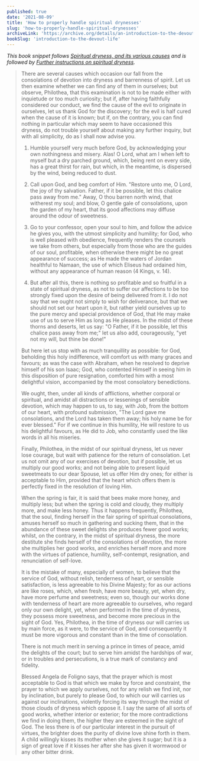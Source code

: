 ```yaml
---
published: true
date: '2021-08-09'
title: 'How to properly handle spiritual drynesses'
slug: 'how-to-properly-handle-spiritual-drynesses'
archiveLink: 'https://archive.org/details/an-introduction-to-the-devout-life/page/252?view=theater'
bookSlug: 'introduction-to-the-devout-life'
---
```


*This book snippet follows [Spiritual dryness, and its various causes](https://www.immaculatalibrary.com/book-snippets/2021-08-08-spiritual-dryness-and-what-causes-it.html) and is followed by [Further instructions on spiritual dryness](https://www.immaculatalibrary.com/book-snippets/2021-08-10-further-instructions-on-spiritual-dryness.html).*

> There are several causes which occasion our fall from the consolations of devotion into dryness and barrenness of spirit. Let us then examine whether we can find any of them in ourselves; but observe, Philothea, that this examination is not to be made either with inquietude or too much curiosity; but if, after having faithfully considered our conduct, we find the cause of the evil to originate in ourselves, let us thank God for the discovery; for the evil is half cured when the cause of it is known; but if, on the contrary, you can find nothing in particular which may seem to have occasioned this dryness, do not trouble yourself about making any further inquiry, but with all simplicity, do as I shall now advise you.
>
> 1. Humble yourself very much before God, by acknowledging your own nothingness and misery. Alas! O Lord, what am I when left to myself but a dry parched ground, which, being rent on every side, has a great thirst for rain, but which, in the meantime, is dispersed by the wind, being reduced to dust.
>
> 2. Call upon God, and beg comfort of Him. "Restore unto me, O Lord, the joy of thy salvation. Father, if it be possible, let this chalice pass away from me." Away, O thou barren north wind, that witherest my soul; and blow, O gentle gale of consolations, upon the garden of my heart, that its good affections may diffuse around the odour of sweetness.
>
> 3. Go to your confessor, open your soul to him, and follow the advice he gives you, with the utmost simplicity and humility; for God, who is well pleased with obedience, frequently renders the counsels we take from others, but especially from those who are the guides of our soul, profitable, when otherwise there might be no great appearance of success; as He made the waters of Jordan healthful to Namaan, the use of which Eliseus had ordained him, without any appearance of human reason (4 Kings, v. 14).
>
> 4. But after all this, there is nothing so profitable and so fruitful in a state of spiritual dryness, as not to suffer our affections to be too strongly fixed upon the desire of being delivered from it. I do not say that we ought not simply to wish for deliverance, but that we should not set our heart upon it, but rather yield ourselves up to the pure mercy and special providence of God, that He may make use of us to serve Him as long as He pleases. In the midst of these thorns and deserts, let us say: "O Father, if it be possible, let this chalice pass away from me;" let us also add, courageously, "yet not my will, but thine be done!"
>
> But here let us stop with as much tranquillity as possible: for God, beholding this holy indifference, will comfort us with many graces and favours; as was the case with Abraham, when he resolved to deprive himself of his son Isaac; God, who contented Himself in seeing him in this disposition of pure resignation, comforted him with a most delightful vision, accompanied by the most consolatory benedictions.
>
> We ought, then, under all kinds of afflictions, whether corporal or spiritual, and amidst all distractions or lessenings of sensible devotion, which may happen to us, to say, with Job, from the bottom of our heart, with profound submission, "The Lord gave me consolations, and the Lord has taken them away; his holy name be for ever blessed." For if we continue in this humility, He will restore to us his delightful favours, as He did to Job, who constantly used the like words in all his miseries.
>
> Finally, Philothea, in the midst of our spiritual dryness, let us never lose courage, but wait with patience for the return of consolation. Let us not omit any of our exercises of devotion, but if possible, let us multiply our good works; and not being able to present liquid sweetmeats to our dear Spouse, let us offer Him dry ones; for either is acceptable to Him, provided that the heart which offers them is perfectly fixed in the resolution of loving Him.
>
> When the spring is fair, it is said that bees make more honey, and multiply less; but when the spring is cold and cloudy, they multiply more, and make less honey. Thus it happens frequently, Philothea, that the soul, finding herself in the fair spring of spiritual consolations, amuses herself so much in gathering and sucking them, that in the abundance of these sweet delights she produces fewer good works; whilst, on the contrary, in the midst of spiritual dryness, the more destitute she finds herself of the consolations of devotion, the more she multiplies her good works, and enriches herself more and more with the virtues of patience, humility, self-contempt, resignation, and renunciation of self-love.
>
> It is the mistake of many, especially of women, to believe that the service of God, without relish, tenderness of heart, or sensible satisfaction, is less agreeable to his Divine Majesty; for as our actions are like roses, which, when fresh, have more beauty, yet, when dry, have more perfume and sweetness; even so, though our works done with tenderness of heart are more agreeable to ourselves, who regard only our own delight, yet, when performed in the time of dryness, they possess more sweetness, and become more precious in the sight of God. Yes, Philothea, in the time of dryness our will carries us by main force, as it were, to the service of God, and consequently it must be more vigorous and constant than in the time of consolation.
>
> There is not much merit in serving a prince in times of peace, amid the delights of the court; but to serve him amidst the hardships of war, or in troubles and persecutions, is a true mark of constancy and fidelity.
>
> Blessed Angela de Foligno says, that the prayer which is most acceptable to God is that which we make by force and constraint, the prayer to which we apply ourselves, not for any relish we find init, nor by inclination, but purely to please God, to which our will carries us against our inclinations, violently forcing its way through the midst of those clouds of dryness which oppose it. I say the same of all sorts of good works, whether interior or exterior; for the more contradictions we find in doing them, the higher they are esteemed in the sight of God. The less there is of our particular interest in the pursuit of virtues, the brighter does the purity of divine love shine forth in them. A child willingly kisses its mother when she gives it sugar; but it is a sign of great love if it kisses her after she has given it wormwood or any other bitter drink.